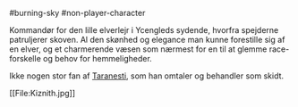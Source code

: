 #burning-sky #non-player-character

Kommandør for den lille elverlejr i Ycengleds sydende, hvorfra spejderne patruljerer skoven. Al den skønhed og elegance man kunne forestille sig af en elver, og et charmerende væsen som nærmest for en til at glemme race-forskelle og behov for hemmeligheder.

Ikke nogen stor fan af [Taranesti](./Taranesti.md), som han omtaler og behandler som skidt.

[[File:Kiznith.jpg]]
